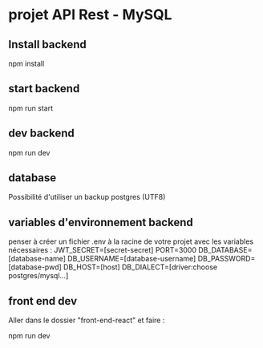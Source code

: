 # projet API Rest - MySQL

## Install backend

npm install

## start backend

npm run start

## dev backend

npm run dev

## database

Possibilité d'utiliser un backup postgres (UTF8)

## variables d'environnement backend

penser à créer un fichier .env à la racine de votre projet avec les variables nécessaires :
JWT_SECRET=[secret-secret]
PORT=3000
DB_DATABASE=[database-name]
DB_USERNAME=[database-username]
DB_PASSWORD=[database-pwd]
DB_HOST=[host]
DB_DIALECT=[driver:choose postgres/mysql...]

## front end dev
Aller dans le dossier "front-end-react" et faire : 

npm run dev
